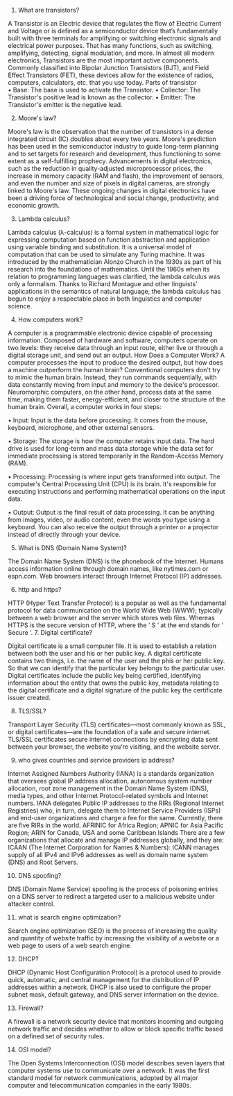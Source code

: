 1.	What are transistors?

A Transistor is an Electric device that regulates the flow of Electric Current and Voltage or is defined as a semiconductor device that’s fundamentally built with three terminals for amplifying or switching electronic signals and electrical power purposes. 
That has many functions, such as switching, amplifying, detecting, signal modulation, and more.  In almost all modern electronics, Transistors are the most important active components.
Commonly classified into Bipolar Junction Transistors (BJT), and Field Effect Transistors (FET), these devices allow for the existence of radios, computers, calculators, etc. that you use today.
Parts of transistor  
•	Base: The base is used to activate the Transistor.
•	Collector: The Transistor's positive lead is known as the collector.
•	Emitter: The Transistor's emitter is the negative lead.

2.	 Moore's law?

Moore's law is the observation that the number of transistors in a dense integrated circuit (IC) doubles about every two years. 
Moore's prediction has been used in the semiconductor industry to guide long-term planning and to set targets for research and development, thus functioning to some extent as a self-fulfilling prophecy. Advancements in digital electronics, such as the reduction in quality-adjusted microprocessor prices, the increase in memory capacity (RAM and flash), the improvement of sensors, and even the number and size of pixels in digital cameras, are strongly linked to Moore's law. These ongoing changes in digital electronics have been a driving force of technological and social change, productivity, and economic growth.

3.	Lambda calculus?


Lambda calculus (λ-calculus) is a formal system in mathematical logic for expressing computation based on function abstraction and application using variable binding and substitution. 
It is a universal model of computation that can be used to simulate any Turing machine.  It was introduced by the mathematician Alonzo Church in the 1930s as part of his research into the foundations of mathematics. 
Until the 1960s when its relation to programming languages was clarified, the lambda calculus was only a formalism. Thanks to Richard Montague and other linguists' applications in the semantics of natural language, the lambda calculus has begun to enjoy a respectable place in both linguistics and computer science. 

4.	How computers work? 

A computer is a programmable electronic device capable of processing information. Composed of hardware and software, computers operate on two levels: they receive data through an input route, either live or through a digital storage unit, and send out an output.
How Does a Computer Work?
A computer processes the input to produce the desired output, but how does a machine outperform the human brain?
Conventional computers don't try to mimic the human brain. Instead, they run commands sequentially, with data constantly moving from input and memory to the device's processor. Neuromorphic computers, on the other hand, process data at the same time, making them faster, energy-efficient, and closer to the structure of the human brain.
Overall, a computer works in four steps:

•	Input: Input is the data before processing. It comes from the mouse, keyboard, microphone, and other external sensors.

•	Storage: The storage is how the computer retains input data. The hard drive is used for long-term and mass data storage while the data set for immediate processing is stored temporarily in the Random-Access Memory (RAM).

•	Processing: Processing is where input gets transformed into output. The computer's Central Processing Unit (CPU) is its brain. It's responsible for executing instructions and performing mathematical operations on the input data.

•	Output: Output is the final result of data processing. It can be anything from images, video, or audio content, even the words you type using a keyboard. You can also receive the output through a printer or a projector instead of directly through your device.



5. 	What is DNS (Domain Name System)?

The Domain Name System (DNS) is the phonebook of the Internet. Humans access information online through domain names, like nytimes.com or espn.com. Web browsers interact through Internet Protocol (IP) addresses.

6.	http and https?

HTTP (Hyper Text Transfer Protocol) is a popular as well as the fundamental protocol for data communication on the World Wide Web (WWW); typically between a web browser and the server which stores web files. Whereas HTTPS is the secure version of HTTP, where the ‘ S ‘ at the end stands for ‘ Secure ‘.
7.	Digital certificate?

 Digital certificate is a small computer file. It is used to establish a relation between both the user and his or her public key. A digital certificate contains two things, i.e. the name of the user and the phis or her public key. So that we can identify that the particular key belongs to the particular user.
Digital certificates include the public key being certified, identifying information about the entity that owns the public key, metadata relating to the digital certificate and a digital signature of the public key the certificate issuer created.

8.	TLS/SSL?

Transport Layer Security (TLS) certificates—most commonly known as SSL, or digital certificates—are the foundation of a safe and secure internet. TLS/SSL certificates secure internet connections by encrypting data sent between your browser, the website you’re visiting, and the website server.

9.	who gives countries and service providers ip address?

 Internet Assigned Numbers Authority (IANA) is a standards organization that oversees global IP address allocation, autonomous system number allocation, root zone management in the Domain Name System (DNS), media types, and other Internet Protocol-related symbols and Internet numbers. 
IANA delegates Public IP addresses to the RIRs (Regional Internet Registries) who, in turn, delegate them to Internet Service Providers (ISPs) and end-user organizations and charge a fee for the same. Currently, there are five RIRs in the world. AFRINIC for Africa Region; APNIC for Asia Pacific Region; ARIN for Canada, USA and some Caribbean Islands
There are a few organizations that allocate and manage IP addresses globally, and they are: ICAAN (The Internet Corporation for Names & Numbers): ICANN manages supply of all IPv4 and IPv6 addresses as well as domain name system (DNS) and Root Servers.

10. DNS spoofing?

DNS (Domain Name Service) spoofing is the process of poisoning entries on a DNS server to redirect a targeted user to a malicious website under attacker control.

11.	what is search engine optimization?

Search engine optimization (SEO) is the process of increasing the quality and quantity of website traffic by increasing the visibility of a website or a web page to users of a web search engine.

12. DHCP?

DHCP (Dynamic Host Configuration Protocol) is a protocol used to provide quick, automatic, and central management for the distribution of IP addresses within a network. DHCP is also used to configure the proper subnet mask, default gateway, and DNS server information on the device.

13. Firewall?

A firewall is a network security device that monitors incoming and outgoing network traffic and decides whether to allow or block specific traffic based on a defined set of security rules.

14. OSI model?

The Open Systems Interconnection (OSI) model describes seven layers that computer systems use to communicate over a network. It was the first standard model for network communications, adopted by all major computer and telecommunication companies in the early 1980s.



